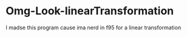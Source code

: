 # Omg-Look-linearTransformation
I madse this program cause ima nerd in f95 for a linear transformation

